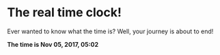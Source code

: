 # The real time clock!

Ever wanted to know what the time is? Well, your journey is about to end!

**The time is Nov 05, 2017, 05:02**